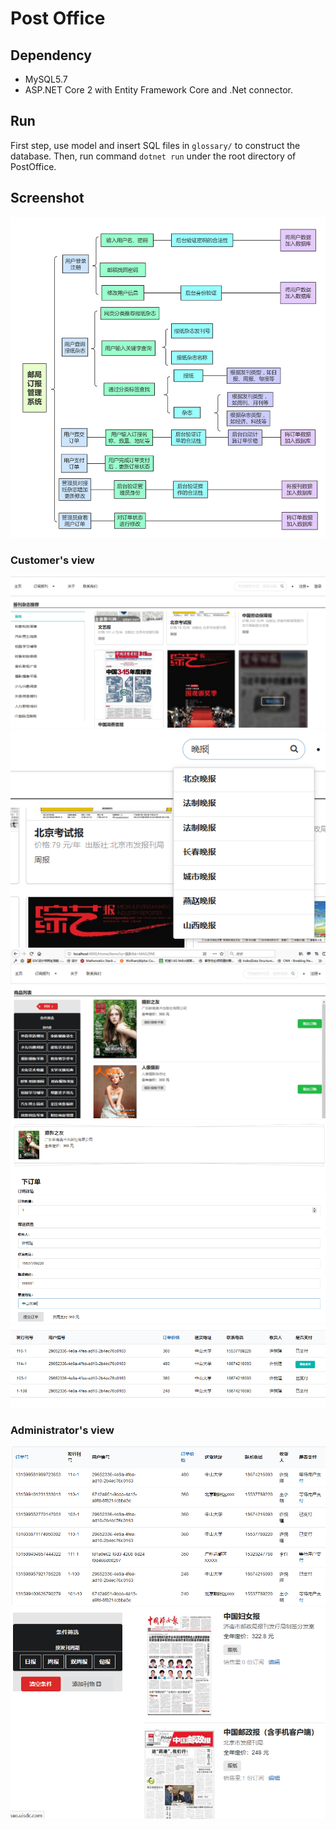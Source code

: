 # Post Office
## Dependency
* MySQL5.7
* ASP.NET Core 2 with Entity Framework Core and .Net connector.

## Run
First step, use model and insert SQL files in `glossary/` to construct the database.
Then, run command `dotnet run` under the root directory of PostOffice.

## Screenshot
![system](images/system_function.png)

### Customer's view
![index](images/index_screenshot.png)
![search](images/search_screenshot.png)
![filter](images/tag_filter.png)
![order](images/make_order.png)
![pay](images/pay_order.png)

### Administrator's view
![order](images/admin_order.png)
![edit](images/admin_content.png)